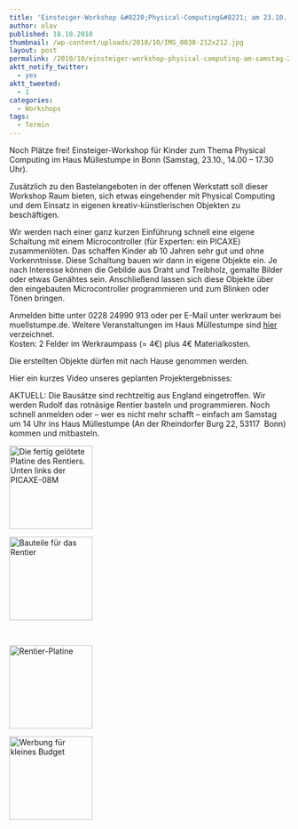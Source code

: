 ```yaml
---
title: 'Einsteiger-Workshop &#8220;Physical-Computing&#8221; am 23.10. in Bonn'
author: olav
published: 18.10.2010
thumbnail: /wp-content/uploads/2010/10/IMG_0030-212x212.jpg
layout: post
permalink: /2010/10/einsteiger-workshop-physical-computing-am-samstag-23-10-in-bonn/
aktt_notify_twitter:
  - yes
aktt_tweeted:
  - 1
categories:
  - Workshops
tags:
  - Termin
---
```

Noch Plätze frei! Einsteiger-Workshop für Kinder zum Thema Physical Computing im Haus Müllestumpe in Bonn (Samstag, 23.10., 14.00 &#8211; 17.30 Uhr).

Zusätzlich zu den Bastelangeboten in der offenen Werkstatt soll dieser Workshop Raum bieten, sich etwas eingehender mit Physical Computing und dem Einsatz in eigenen kreativ-künstlerischen Objekten zu beschäftigen.

Wir werden nach einer ganz kurzen Einführung schnell eine eigene Schaltung mit einem Microcontroller (für Experten: ein PICAXE) zusammenlöten. Das schaffen Kinder ab 10 Jahren sehr gut und ohne Vorkenntnisse. Diese Schaltung bauen wir dann in eigene Objekte ein. Je nach Interesse können die Gebilde aus Draht und Treibholz, gemalte Bilder oder etwas Genähtes sein. Anschließend lassen sich diese Objekte über den eingebauten Microcontroller programmieren und zum Blinken oder Tönen bringen.

Anmelden bitte unter 0228 24990 913 oder per E-Mail unter werkraum bei muellstumpe.de. Weitere Veranstaltungen im Haus Müllestumpe sind [hier][1] verzeichnet.  
Kosten: 2 Felder im Werkraumpass (= 4€) plus 4€ Materialkosten.

Die erstellten Objekte dürfen mit nach Hause genommen werden.

Hier ein kurzes Video unseres geplanten Projektergebnisses:   


AKTUELL: Die Bausätze sind rechtzeitig aus England eingetroffen. Wir werden Rudolf das rotnäsige Rentier basteln und programmieren. Noch schnell anmelden oder &#8211; wer es nicht mehr schafft &#8211; einfach am Samstag um 14 Uhr ins Haus Müllestumpe (An der Rheindorfer Burg 22, 53117  Bonn) kommen und mitbasteln.

<!-- see gallery_shortcode() in wp-includes/media.php -->

<div id='gallery-3' class='gallery galleryid-271 gallery-columns-2 gallery-size-thumbnail'>
  <dl class='gallery-item'>
    <dt class='gallery-icon'>
      <a href='http://wp-tinkerthon.vm.lst.pm/wp-content/uploads/2010/10/IMG_0030-e1287694398350.jpg' rel="lightbox[271]" title="Einsteiger-Workshop "><img width="150" height="150" src="http://wp-tinkerthon.vm.lst.pm/wp-content/uploads/2010/10/IMG_0030-150x150.jpg" class="attachment-thumbnail" alt="Die fertig gelötete Platine des Rentiers. Unten links der PICAXE-08M" /></a>
    </dt>
  </dl>

  <dl class='gallery-item'>
    <dt class='gallery-icon'>
      <a href='http://wp-tinkerthon.vm.lst.pm/wp-content/uploads/2010/10/IMG_0028-e1287694424753.jpg' rel="lightbox[271]" title="Einsteiger-Workshop "><img width="150" height="150" src="http://wp-tinkerthon.vm.lst.pm/wp-content/uploads/2010/10/IMG_0028-150x150.jpg" class="attachment-thumbnail" alt="Bauteile für das Rentier" /></a>
    </dt>
  </dl>

  <br style="clear: both" />

  <dl class='gallery-item'>
    <dt class='gallery-icon'>
      <a href='http://wp-tinkerthon.vm.lst.pm/wp-content/uploads/2010/10/102426.jpg' rel="lightbox[271]" title="Einsteiger-Workshop "><img width="150" height="150" src="http://wp-tinkerthon.vm.lst.pm/wp-content/uploads/2010/10/102426-150x150.jpg" class="attachment-thumbnail" alt="Rentier-Platine" /></a>
    </dt>
  </dl>

  <dl class='gallery-item'>
    <dt class='gallery-icon'>
      <a href='http://wp-tinkerthon.vm.lst.pm/wp-content/uploads/2010/10/IMG_0661-e1287478069235.jpg' rel="lightbox[271]" title="Einsteiger-Workshop "><img width="150" height="150" src="http://wp-tinkerthon.vm.lst.pm/wp-content/uploads/2010/10/IMG_0661-150x150.jpg" class="attachment-thumbnail" alt="Werbung für kleines Budget" /></a>
    </dt>
  </dl>

  <br style="clear: both" /> <br style='clear: both;' />
</div>

 [1]: http://muellestumpe.de/images/stories/Werkraum_Veranstaltungen.pdf "Veranstaltungen im Haus Müllestumpe"
